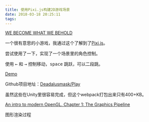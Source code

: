 ```yaml
---
title: 使用Pixi.js构建2D游戏场景
date: 2018-03-18 20:25:11
tags:
---
```

[WE BECOME WHAT WE BEHOLD](https://ncase.itch.io/wbwwb)

一个很有意思的小游戏，我通过这个了解到了[Pixi.js](https://github.com/pixijs/pixi.js)。

尝试使用了一下，实现了一个场景里的角色控制。

使用 <kbd>←</kbd> 和 <kbd>→</kbd> 控制移动，<kbd>space</kbd> 跳跃，可以二段跳。

[Demo](https://arthas.me/demo/play/index.html)

Github项目地址：[Deadalusmask/Play](https://github.com/Deadalusmask/Play)

虽然这些在Unity里很容易完成，但这个webpack打包出来只有400+KB。


[An intro to modern OpenGL. Chapter 1: The Graphics Pipeline](http://duriansoftware.com/joe/An-intro-to-modern-OpenGL.-Chapter-1:-The-Graphics-Pipeline.html)

图形渲染过程
